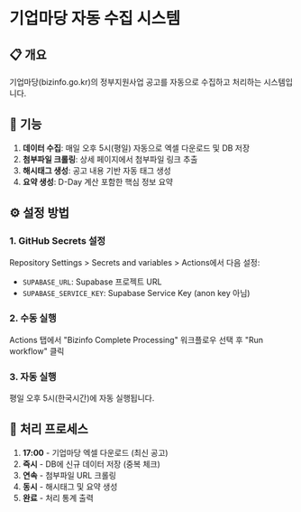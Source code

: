 # 기업마당 자동 수집 시스템

## 📋 개요
기업마당(bizinfo.go.kr)의 정부지원사업 공고를 자동으로 수집하고 처리하는 시스템입니다.

## 🚀 기능
1. **데이터 수집**: 매일 오후 5시(평일) 자동으로 엑셀 다운로드 및 DB 저장
2. **첨부파일 크롤링**: 상세 페이지에서 첨부파일 링크 추출
3. **해시태그 생성**: 공고 내용 기반 자동 태그 생성
4. **요약 생성**: D-Day 계산 포함한 핵심 정보 요약

## ⚙️ 설정 방법

### 1. GitHub Secrets 설정
Repository Settings > Secrets and variables > Actions에서 다음 설정:
- `SUPABASE_URL`: Supabase 프로젝트 URL
- `SUPABASE_SERVICE_KEY`: Supabase Service Key (anon key 아님)

### 2. 수동 실행
Actions 탭에서 "Bizinfo Complete Processing" 워크플로우 선택 후 "Run workflow" 클릭

### 3. 자동 실행
평일 오후 5시(한국시간)에 자동 실행됩니다.

## 🔄 처리 프로세스
1. **17:00** - 기업마당 엑셀 다운로드 (최신 공고)
2. **즉시** - DB에 신규 데이터 저장 (중복 체크)
3. **연속** - 첨부파일 URL 크롤링
4. **동시** - 해시태그 및 요약 생성
5. **완료** - 처리 통계 출력
